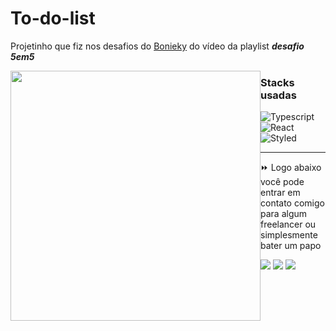 # To-do-list

Projetinho que fiz nos desafios do [Bonieky](https://www.youtube.com/channel/UCw9mYSlqKRXI6l4vH-tAYpQ) do vídeo da playlist ***desafio 5em5***

<img style="width:400px;float:left" src="https://cdn.pixabay.com/photo/2020/10/16/12/45/plan-5659443_1280.png"/>

### Stacks usadas 

![Typescript](https://img.shields.io/badge/TypeScript-007ACC?style=for-the-badge&logo=typescript&logoColor=white)
![React](https://img.shields.io/badge/React-20232A?style=for-the-badge&logo=react&logoColor=61DAFB)
![Styled](https://img.shields.io/badge/styled--components-DB7093?style=for-the-badge&logo=styled-components&logoColor=white)

---

⏩ Logo abaixo você pode entrar em contato comigo para algum freelancer ou simplesmente bater um papo

[<img src="https://img.shields.io/badge/twitter-%231DA1F2.svg?&style=for-the-badge&logo=twitter&logoColor=white" />](https://twitter.com/crvg_fer8)
[<img src = "https://img.shields.io/badge/instagram-%23E4405F.svg?&style=for-the-badge&logo=instagram&logoColor=white">](https://www.instagram.com/dudu_crvg7/)
[<img src = "https://img.shields.io/badge/Telegram-2CA5E0?style=for-the-badge&logo=telegram&logoColor=white">](https://t.me/efernandev)
